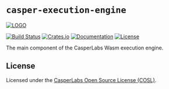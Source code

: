 # `casper-execution-engine`

[![LOGO](https://raw.githubusercontent.com/CasperLabs/casper-node/master/images/CasperLabs_Logo_Horizontal_RGB.png)](https://casperlabs.io/)

[![Build Status](https://drone-auto.casperlabs.io/api/badges/CasperLabs/casper-node/status.svg?branch=master)](http://drone-auto.casperlabs.io/CasperLabs/casper-node)
[![Crates.io](https://img.shields.io/crates/v/casper-execution-engine)](https://crates.io/crates/casper-execution-engine)
[![Documentation](https://docs.rs/casper-execution-engine/badge.svg)](https://docs.rs/casper-execution-engine)
[![License](https://img.shields.io/badge/license-COSL-blue.svg)](https://github.com/CasperLabs/casper-node/blob/master/LICENSE)

The main component of the CasperLabs Wasm execution engine.

## License

Licensed under the [CasperLabs Open Source License (COSL)](https://github.com/CasperLabs/casper-node/blob/master/LICENSE).